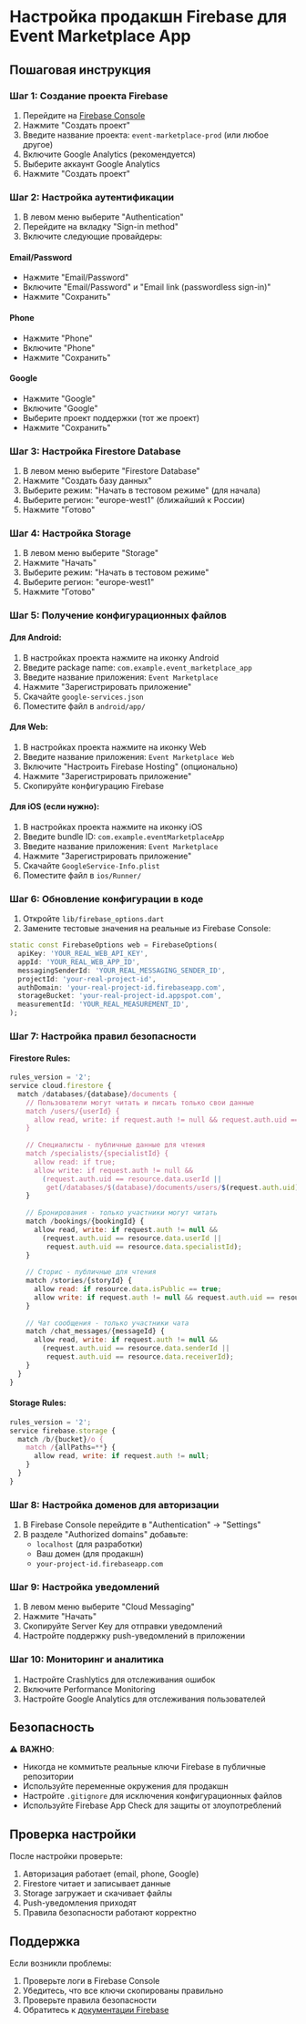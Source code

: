 # Настройка продакшн Firebase для Event Marketplace App

## Пошаговая инструкция

### Шаг 1: Создание проекта Firebase

1. Перейдите на [Firebase Console](https://console.firebase.google.com/)
2. Нажмите "Создать проект"
3. Введите название проекта: `event-marketplace-prod` (или любое другое)
4. Включите Google Analytics (рекомендуется)
5. Выберите аккаунт Google Analytics
6. Нажмите "Создать проект"

### Шаг 2: Настройка аутентификации

1. В левом меню выберите "Authentication"
2. Перейдите на вкладку "Sign-in method"
3. Включите следующие провайдеры:

#### Email/Password
- Нажмите "Email/Password"
- Включите "Email/Password" и "Email link (passwordless sign-in)"
- Нажмите "Сохранить"

#### Phone
- Нажмите "Phone"
- Включите "Phone"
- Нажмите "Сохранить"

#### Google
- Нажмите "Google"
- Включите "Google"
- Выберите проект поддержки (тот же проект)
- Нажмите "Сохранить"

### Шаг 3: Настройка Firestore Database

1. В левом меню выберите "Firestore Database"
2. Нажмите "Создать базу данных"
3. Выберите режим: "Начать в тестовом режиме" (для начала)
4. Выберите регион: "europe-west1" (ближайший к России)
5. Нажмите "Готово"

### Шаг 4: Настройка Storage

1. В левом меню выберите "Storage"
2. Нажмите "Начать"
3. Выберите режим: "Начать в тестовом режиме"
4. Выберите регион: "europe-west1"
5. Нажмите "Готово"

### Шаг 5: Получение конфигурационных файлов

#### Для Android:
1. В настройках проекта нажмите на иконку Android
2. Введите package name: `com.example.event_marketplace_app`
3. Введите название приложения: `Event Marketplace`
4. Нажмите "Зарегистрировать приложение"
5. Скачайте `google-services.json`
6. Поместите файл в `android/app/`

#### Для Web:
1. В настройках проекта нажмите на иконку Web
2. Введите название приложения: `Event Marketplace Web`
3. Включите "Настроить Firebase Hosting" (опционально)
4. Нажмите "Зарегистрировать приложение"
5. Скопируйте конфигурацию Firebase

#### Для iOS (если нужно):
1. В настройках проекта нажмите на иконку iOS
2. Введите bundle ID: `com.example.eventMarketplaceApp`
3. Введите название приложения: `Event Marketplace`
4. Нажмите "Зарегистрировать приложение"
5. Скачайте `GoogleService-Info.plist`
6. Поместите файл в `ios/Runner/`

### Шаг 6: Обновление конфигурации в коде

1. Откройте `lib/firebase_options.dart`
2. Замените тестовые значения на реальные из Firebase Console:

```dart
static const FirebaseOptions web = FirebaseOptions(
  apiKey: 'YOUR_REAL_WEB_API_KEY',
  appId: 'YOUR_REAL_WEB_APP_ID',
  messagingSenderId: 'YOUR_REAL_MESSAGING_SENDER_ID',
  projectId: 'your-real-project-id',
  authDomain: 'your-real-project-id.firebaseapp.com',
  storageBucket: 'your-real-project-id.appspot.com',
  measurementId: 'YOUR_REAL_MEASUREMENT_ID',
);
```

### Шаг 7: Настройка правил безопасности

#### Firestore Rules:
```javascript
rules_version = '2';
service cloud.firestore {
  match /databases/{database}/documents {
    // Пользователи могут читать и писать только свои данные
    match /users/{userId} {
      allow read, write: if request.auth != null && request.auth.uid == userId;
    }
    
    // Специалисты - публичные данные для чтения
    match /specialists/{specialistId} {
      allow read: if true;
      allow write: if request.auth != null && 
        (request.auth.uid == resource.data.userId || 
         get(/databases/$(database)/documents/users/$(request.auth.uid)).data.role == 'admin');
    }
    
    // Бронирования - только участники могут читать
    match /bookings/{bookingId} {
      allow read, write: if request.auth != null && 
        (request.auth.uid == resource.data.userId || 
         request.auth.uid == resource.data.specialistId);
    }
    
    // Сторис - публичные для чтения
    match /stories/{storyId} {
      allow read: if resource.data.isPublic == true;
      allow write: if request.auth != null && request.auth.uid == resource.data.authorId;
    }
    
    // Чат сообщения - только участники чата
    match /chat_messages/{messageId} {
      allow read, write: if request.auth != null && 
        (request.auth.uid == resource.data.senderId || 
         request.auth.uid == resource.data.receiverId);
    }
  }
}
```

#### Storage Rules:
```javascript
rules_version = '2';
service firebase.storage {
  match /b/{bucket}/o {
    match /{allPaths=**} {
      allow read, write: if request.auth != null;
    }
  }
}
```

### Шаг 8: Настройка доменов для авторизации

1. В Firebase Console перейдите в "Authentication" → "Settings"
2. В разделе "Authorized domains" добавьте:
   - `localhost` (для разработки)
   - Ваш домен (для продакшн)
   - `your-project-id.firebaseapp.com`

### Шаг 9: Настройка уведомлений

1. В левом меню выберите "Cloud Messaging"
2. Нажмите "Начать"
3. Скопируйте Server Key для отправки уведомлений
4. Настройте поддержку push-уведомлений в приложении

### Шаг 10: Мониторинг и аналитика

1. Настройте Crashlytics для отслеживания ошибок
2. Включите Performance Monitoring
3. Настройте Google Analytics для отслеживания пользователей

## Безопасность

⚠️ **ВАЖНО**: 
- Никогда не коммитьте реальные ключи Firebase в публичные репозитории
- Используйте переменные окружения для продакшн
- Настройте `.gitignore` для исключения конфигурационных файлов
- Используйте Firebase App Check для защиты от злоупотреблений

## Проверка настройки

После настройки проверьте:
1. Авторизация работает (email, phone, Google)
2. Firestore читает и записывает данные
3. Storage загружает и скачивает файлы
4. Push-уведомления приходят
5. Правила безопасности работают корректно

## Поддержка

Если возникли проблемы:
1. Проверьте логи в Firebase Console
2. Убедитесь, что все ключи скопированы правильно
3. Проверьте правила безопасности
4. Обратитесь к [документации Firebase](https://firebase.google.com/docs)























